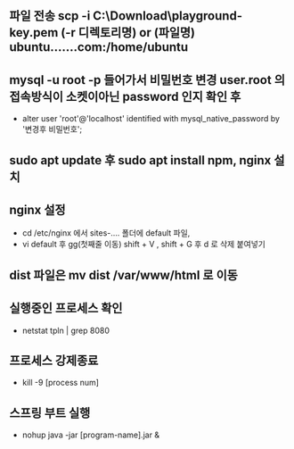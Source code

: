 ## 파일 전송 scp -i C:\Download\playground-key.pem (-r 디렉토리명) or (파일명) ubuntu.......com:/home/ubuntu


## mysql -u root -p 들어가서 비밀번호 변경 user.root 의 접속방식이 소켓이아닌 password 인지 확인 후 
* alter user 'root'@'localhost' identified with mysql_native_password by '변경후 비밀번호';

## sudo apt update 후 sudo apt install npm, nginx 설치

## nginx 설정
* cd /etc/nginx 에서 sites-.... 폴더에 default 파일, 
* vi default 후 gg(첫째줄 이동) shift + V , shift + G 후 d 로 삭제 붙여넣기

## dist 파일은 mv dist /var/www/html 로 이동

## 실행중인 프로세스 확인
* netstat tpln | grep 8080

## 프로세스 강제종료
* kill -9 [process num]

## 스프링 부트 실행
* nohup java -jar [program-name].jar &








